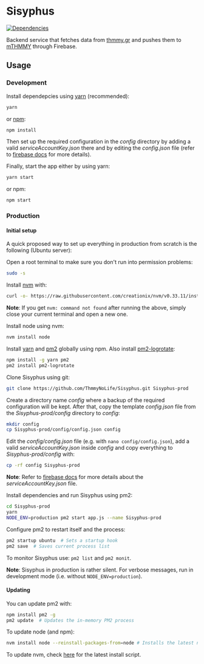 # Sisyphus
[![Dependencies](https://img.shields.io/david/ThmmyNoLife/Sisyphus.svg)](https://david-dm.org/ThmmyNoLife/Sisyphus)

Backend service that fetches data from [thmmy.gr](https://www.thmmy.gr/) and pushes them to  [mTHMMY](https://github.com/ThmmyNoLife/mTHMMY) through Firebase.

## Usage

### Development

Install dependepcies using [yarn](https://yarnpkg.com/) (recommended):

```bash
yarn
```

or [npm](https://www.npmjs.com/):

```bash
npm install
```

Then set up the required configuration in the *config* directory by adding a valid *serviceAccountKey.json* there and by editing the *config.json* file (refer to [firebase docs](https://firebase.google.com/docs/admin/setup) for more details).

Finally, start the app either by using yarn:

```bash
yarn start
```

or npm:

```bash
npm start
```

### Production

#### Initial setup

A quick proposed way to set up everything in production from scratch is the following (Ubuntu server):

Open a root terminal to make sure you don't run into permission problems:
```bash
sudo -s
```

Install [nvm](https://github.com/creationix/nvm) with:
```bash
curl -o- https://raw.githubusercontent.com/creationix/nvm/v0.33.11/install.sh | bash
```

**Note**: If you get `nvm: command not found` after running the above, simply close your current terminal and open a new one.

Install node using nvm:
```bash
nvm install node
```

Install [yarn](https://yarnpkg.com/) and [pm2](https://pm2.io/) globally using npm. Also install [pm2-logrotate](https://github.com/keymetrics/pm2-logrotate):
```bash
npm install -g yarn pm2
pm2 install pm2-logrotate
```

Clone Sisyphus using git:
```bash
git clone https://github.com/ThmmyNoLife/Sisyphus.git Sisyphus-prod
```

Create a directory name *config* where a backup of the required configuration will be kept. After that, copy the template *config.json* file from the *Sisyphus-prod/config* directory to *config*:
```bash
mkdir config
cp Sisyphus-prod/config/config.json config
```

Edit the *config/config.json* file (e.g. with `nano config/config.json`), add a valid *serviceAccountKey.json* inside *config* and copy everything to *Sisyphus-prod/config* with:
```bash
cp -rf config Sisyphus-prod
```
**Note**: Refer to [firebase docs](https://firebase.google.com/docs/admin/setup) for more details about the *serviceAccountKey.json* file.

Install dependencies and run Sisyphus using pm2:
```bash
cd Sisyphus-prod
yarn
NODE_ENV=production pm2 start app.js --name Sisyphus-prod
```

Configure pm2 to restart itself and the process:
```bash
pm2 startup ubuntu  # Sets a startup hook
pm2 save  # Saves current process list
```

To monitor Sisyphus use: `pm2 list` and `pm2 monit`.

**Note**: Sisyphus in production is rather silent. For verbose messages, run in development mode (i.e. without `NODE_ENV=production`).

#### Updating

You can update pm2 with:
```bash
npm install pm2 -g
pm2 update  # Updates the in-memory PM2 process
```

To update node (and npm):
```bash
nvm install node --reinstall-packages-from=node # Installs the latest node version
```

To update nvm, check [here](https://github.com/creationix/nvm) for the latest install script.

